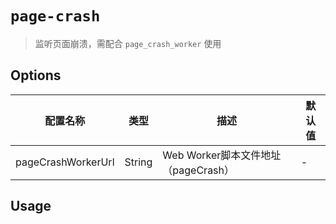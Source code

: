 # `page-crash`

> 监听页面崩溃，需配合 `page_crash_worker` 使用

## Options

|配置名称|类型|描述|默认值|
|-|-|-|-|
|pageCrashWorkerUrl|String|Web Worker脚本文件地址（pageCrash）|-|

## Usage

```js
```

